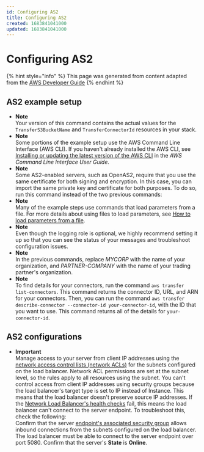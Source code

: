 ```yaml
---
id: Configuring AS2
title: Configuring AS2
created: 1683841041000
updated: 1683841041000
---
```

# Configuring AS2

{% hint style="info" %}
This page was generated from content adapted from the [AWS Developer Guide](https://github.com/awsdocs/aws-transfer-user-guide.git)
{% endhint %}

## AS2 example setup

- **Note**  
Your version of this command contains the actual values for the `TransferS3BucketName` and `TransferConnectorId` resources in your stack\.
- **Note**  
Some portions of the example setup use the AWS Command Line Interface \(AWS CLI\)\. If you haven't already installed the AWS CLI, see [Installing or updating the latest version of the AWS CLI](https://docs.aws.amazon.com/cli/latest/userguide/getting-started-install.html) in the *AWS Command Line Interface User Guide*\.
- **Note**  
Some AS2\-enabled servers, such as OpenAS2, require that you use the same certificate for both signing and encryption\. In this case, you can import the same private key and certificate for both purposes\. To do so, run this command instead of the two previous commands:
- **Note**  
 Many of the example steps use commands that load parameters from a file\. For more details about using files to load parameters, see [ How to load parameters from a file](https://docs.aws.amazon.com/cli/latest/userguide/cli-usage-parameters-file.html)\.
- **Note**  
Even though the logging role is optional, we highly recommend setting it up so that you can see the status of your messages and troubleshoot configuration issues\.
- **Note**  
In the previous commands, replace *MYCORP* with the name of your organization, and *PARTNER\-COMPANY* with the name of your trading partner's organization\.
- **Note**  
To find details for your connectors, run the command `aws transfer list-connectors`\. This command returns the connector ID, URL, and ARN for your connectors\. Then, you can run the command `aws transfer describe-connector --connector-id your-connector-id`, with the ID that you want to use\. This command returns all of the details for `your-connector-id`\.


## AS2 configurations

- **Important**  
Manage access to your server from client IP addresses using the [network access control lists \(network ACLs\)](https://docs.aws.amazon.com/vpc/latest/userguide/vpc-network-acls.html) for the subnets configured on the load balancer\. Network ACL permissions are set at the subnet level, so the rules apply to all resources using the subnet\. You can't control access from client IP addresses using security groups because the load balancer's target type is set to IP instead of Instance\. This means that the load balancer doesn't preserve source IP addresses\. If the [Network Load Balancer's health checks](https://docs.aws.amazon.com/elasticloadbalancing/latest/network/target-group-health-checks.html) fail, this means the load balancer can't connect to the server endpoint\. To troubleshoot this, check the following:  
Confirm that the server [endpoint's associated security group](https://aws.amazon.com/premiumsupport/knowledge-center/sftp-enable-elastic-ip-custom-port/) allows inbound connections from the subnets configured on the load balancer\. The load balancer must be able to connect to the server endpoint over port 5080\.
Confirm that the server's **State** is **Online**\.


